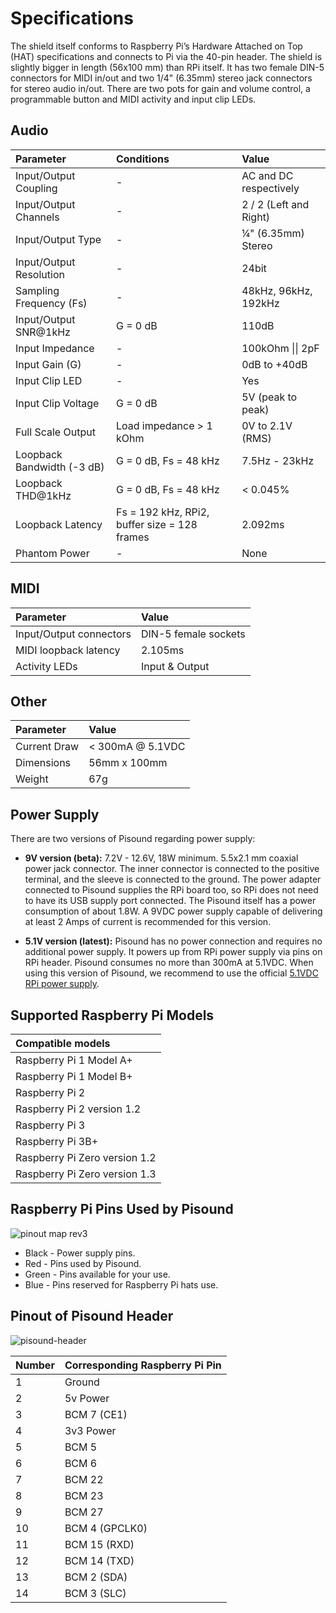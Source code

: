 # Specifications

The shield itself conforms to Raspberry Pi’s Hardware Attached on Top (HAT) specifications and connects to Pi via the 40-pin header. The shield is slightly bigger in length (56x100 mm) than RPi itself. It has two female DIN-5 connectors for MIDI in/out and two 1/4" (6.35mm) stereo jack connectors for stereo audio in/out. There are two pots for gain and volume control, a programmable button and MIDI activity and input clip LEDs.

## Audio

**Parameter**|**Conditions**|**Value**
:-----|:-----|:-----
Input/Output Coupling|-|AC and DC respectively
Input/Output Channels|-|2 / 2 (Left and Right)
Input/Output Type|-|¼" (6.35mm) Stereo
Input/Output Resolution|-|24bit
Sampling Frequency (Fs)|-|48kHz, 96kHz, 192kHz
Input/Output SNR@1kHz|G = 0 dB|110dB
Input Impedance|-|100kOhm &#124;&#124; 2pF
Input Gain (G)|-|0dB to +40dB
Input Clip LED|-|Yes
Input Clip Voltage|G = 0 dB|5V (peak to peak)
Full Scale Output|Load impedance > 1 kOhm|0V to 2.1V (RMS)
Loopback Bandwidth (-3 dB)|G = 0 dB, Fs = 48 kHz|7.5Hz - 23kHz
Loopback THD@1kHz|G = 0 dB, Fs = 48 kHz|< 0.045%
Loopback Latency|Fs = 192 kHz, RPi2, buffer size = 128 frames|2.092ms
Phantom Power|-|None

## MIDI

**Parameter**|**Value**
:-----|:-----
Input/Output connectors|DIN-5 female sockets
MIDI loopback latency|2.105ms
Activity LEDs|Input & Output

## Other

**Parameter**|**Value**
:-----|:-----
Current Draw|< 300mA @ 5.1VDC
Dimensions|56mm x 100mm
Weight|67g


## Power Supply 
There are two versions of Pisound regarding power supply:

* **9V version (beta):** 7.2V - 12.6V, 18W minimum. 5.5x2.1 mm coaxial power jack connector. The inner connector is connected to the positive terminal, and the sleeve is connected to the ground. The power adapter connected to Pisound supplies the RPi board too, so RPi does not need to have its USB supply port connected. The Pisound itself has a power consumption of about 1.8W. A 9VDC power supply capable of delivering at least 2 Amps of current is recommended for this version.

* **5.1V version (latest):** Pisound has no power connection and requires no additional power supply. It powers up from RPi power supply via pins on RPi header. Pisound consumes no more than 300mA at 5.1VDC. When using this version of Pisound, we recommend to use the official [5.1VDC RPi power supply](https://www.raspberrypi.org/products/universal-power-supply/).

## Supported Raspberry Pi Models

**Compatible models**|
:-----|
Raspberry Pi 1 Model A+|
Raspberry Pi 1 Model B+|
Raspberry Pi 2|
Raspberry Pi 2 version 1.2|
Raspberry Pi 3|
Raspberry Pi 3B+|
Raspberry Pi Zero version 1.2|
Raspberry Pi Zero version 1.3|


## Raspberry Pi Pins Used by Pisound
![pinout map rev3](https://raw.githubusercontent.com/wiki/BlokasLabs/pisound-docs/images/pisound-pins.png)

* Black - Power supply pins.
* Red - Pins used by Pisound.
* Green - Pins available for your use.
* Blue - Pins reserved for Raspberry Pi hats use.

## Pinout of Pisound Header
 
![pisound-header](https://raw.githubusercontent.com/wiki/BlokasLabs/pisound-docs/images/pisound-header.png)

**Number**|**Corresponding Raspberry Pi Pin**
:-----|:-----
1|Ground
2|5v Power
3|BCM 7 (CE1)
4|3v3 Power
5|BCM 5
6|BCM 6
7|BCM 22
8|BCM 23
9|BCM 27
10|BCM 4 (GPCLK0)
11|BCM 15 (RXD)
12|BCM 14 (TXD)
13|BCM 2 (SDA)
14|BCM 3 (SLC)